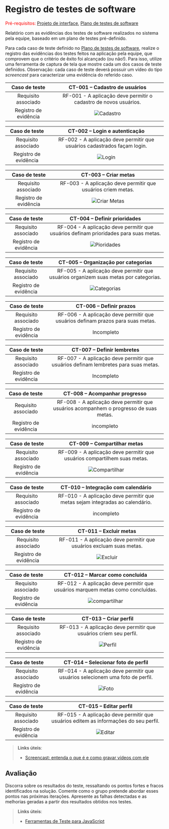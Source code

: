 # Registro de testes de software

<span style="color:red">Pré-requisitos: <a href="04-Projeto-interface.md"> Projeto de interface</a></span>, <a href="07-Plano-testes-software.md"> Plano de testes de software</a>

Relatório com as evidências dos testes de software realizados no sistema pela equipe, baseado em um plano de testes pré-definido.

Para cada caso de teste definido no <a href="07-Plano-testes-software.md"> Plano de testes de software</a>, realize o registro das evidências dos testes feitos na aplicação pela equipe, que comprovem que o critério de êxito foi alcançado (ou não!). Para isso, utilize uma ferramenta de captura de tela que mostre cada um dos casos de teste definidos. Observação: cada caso de teste deverá possuir um vídeo do tipo _screencast_ para caracterizar uma evidência do referido caso.

| **Caso de teste** 	| **CT-001 – Cadastro de usuários** 	|
|:---:	|:---:	|
| Requisito associado | RF-001 - A aplicação deve permitir o cadastro de novos usuários. |
| Registro de evidência | ![Cadastro](images/testes/cadastro.png) |

| **Caso de teste** 	| **CT-002 – Login e autenticação** 	|
|:---:	|:---:	|
| Requisito associado | RF-002 - A aplicação deve permitir que usuários cadastrados façam login. |
| Registro de evidência | ![Login](images/testes/login.png) |

| **Caso de teste** 	| **CT-003 – Criar metas** 	|
|:---:	|:---:	|
| Requisito associado | RF-003 - A aplicação deve permitir que usuários criem metas. |
| Registro de evidência | ![Criar Metas](images/testes/metas.png) |

| **Caso de teste** 	| **CT-004 – Definir prioridades** 	|
|:---:	|:---:	|
| Requisito associado | RF-004 - A aplicação deve permitir que usuários definam prioridades para suas metas. |
| Registro de evidência | ![Pioridades](images/testes/metas.png) |

| **Caso de teste** 	| **CT-005 – Organização por categorias** 	|
|:---:	|:---:	|
| Requisito associado | RF-005 - A aplicação deve permitir que usuários organizem suas metas por categorias. |
| Registro de evidência | ![Categorias](images/testes/metas.png) |

| **Caso de teste** 	| **CT-006 – Definir prazos** 	|
|:---:	|:---:	|
| Requisito associado | RF-006 - A aplicação deve permitir que usuários definam prazos para suas metas. |
| Registro de evidência | Incompleto |

| **Caso de teste** 	| **CT-007 – Definir lembretes** 	|
|:---:	|:---:	|
| Requisito associado | RF-007 - A aplicação deve permitir que usuários definam lembretes para suas metas. |
| Registro de evidência | Incompleto |

| **Caso de teste** 	| **CT-008 – Acompanhar progresso** 	|
|:---:	|:---:	|
| Requisito associado | RF-008 - A aplicação deve permitir que usuários acompanhem o progresso de suas metas. |
| Registro de evidência | incompleto |

| **Caso de teste** 	| **CT-009 – Compartilhar metas** 	|
|:---:	|:---:	|
| Requisito associado | RF-009 - A aplicação deve permitir que usuários compartilhem suas metas. |
| Registro de evidência | ![Compartilhar](images/testes/compartilhar-meta.png) |

| **Caso de teste** 	| **CT-010 – Integração com calendário** 	|
|:---:	|:---:	|
| Requisito associado | RF-010 - A aplicação deve permitir que metas sejam integradas ao calendário. |
| Registro de evidência | incompleto |

| **Caso de teste** 	| **CT-011 – Excluir metas** 	|
|:---:	|:---:	|
| Requisito associado | RF-011 - A aplicação deve permitir que usuários excluam suas metas. |
| Registro de evidência | ![Excluir](images/testes/excluir-metas.png) |

| **Caso de teste** 	| **CT-012 – Marcar como concluída** 	|
|:---:	|:---:	|
| Requisito associado | RF-012 - A aplicação deve permitir que usuários marquem metas como concluídas. |
| Registro de evidência | ![compartilhar](images/testes/concluir-meta.png) |

| **Caso de teste** 	| **CT-013 – Criar perfil** 	|
|:---:	|:---:	|
| Requisito associado | RF-013 - A aplicação deve permitir que usuários criem seu perfil. |
| Registro de evidência | ![Perfil](images/testes/perfil.png) |

| **Caso de teste** 	| **CT-014 – Selecionar foto de perfil** 	|
|:---:	|:---:	|
| Requisito associado | RF-014 - A aplicação deve permitir que usuários selecionem uma foto de perfil. |
| Registro de evidência | ![Foto](images/testes/perfil.png) |

| **Caso de teste** 	| **CT-015 – Editar perfil** 	|
|:---:	|:---:	|
| Requisito associado | RF-015 - A aplicação deve permitir que usuários editem as informações do seu perfil. |
| Registro de evidência | ![Editar](images/testes/editar-perfil.png) |


> **Links úteis**:
> - [Screencast: entenda o que é e como gravar vídeos com ele](https://rockcontent.com/br/blog/screencast/) 

## Avaliação

Discorra sobre os resultados do teste, ressaltando os pontos fortes e fracos identificados na solução. Comente como o grupo pretende abordar esses pontos nas próximas iterações. Apresente as falhas detectadas e as melhorias geradas a partir dos resultados obtidos nos testes.

> **Links úteis**:
> - [Ferramentas de Teste para JavaScript](https://geekflare.com/javascript-unit-testing/)
